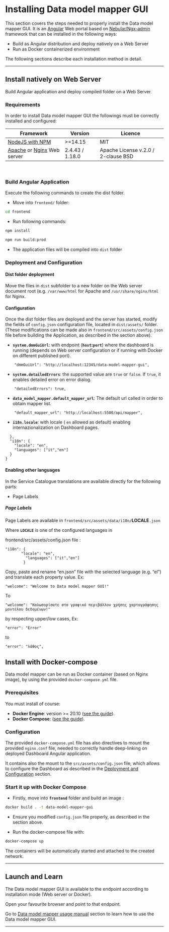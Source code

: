 # Installing Data model mapper GUI 


This section covers the steps needed to properly install the Data model mapper GUI. 
It is an [Angular](https://angular.io/) Web portal based on [Nebular/Ngx-admin](https://github.com/akveo/nebular) framework that can be installed in the following ways:

-   Build as Angular distribution and deploy natively on a Web Server
-   Run as Docker containerized environment


The following sections describe each installation method in detail.

---
## Install natively on Web Server

Build Angular application and deploy compiled folder on a Web Server.

### Requirements

In order to install Data model mapper GUI the followings must be correctly installed and
configured:

| Framework                                                                                                      | Version                | Licence                                 |
| -------------------------------------------------------------------------------------------------------------- | ---------------------- |---------------------------------------- |
| [NodeJS with NPM](https://nodejs.org/en/)                                                                      | >=14.15                | MIT                                     |
| [Apache](https://httpd.apache.org) or [Nginx](https://nginx.org/en) Web server                                 | 2.4.43 / 1.18.0        | Apache License v.2.0 /  2-clause BSD    |

&nbsp;
### Build Angular Application

Execute the following commands to create the dist folder.

-  Move into `frontend/` folder:

```bash
cd frontend
```

- Run following commands:

```bash
npm install
```

```bash
npm run build:prod
```

- The application files will be compiled into `dist` folder



### Deployment and Configuration

#### Dist folder deployment

Move the files in `dist` subfolder to a new folder on the Web server document root (e.g. `/var/www/html` for Apache and `/usr/share/nginx/html` for Nginx.

#### Configuration

Once the dist folder files are deployed and the server has started, modify the
fields of `config.json` configuration file, located in `dist/assets/` folder.
(These modifications can be made also in `frontend/src/assets/config.json` file before building the Application, as described in the section above).

- **`system.dmmGuiUrl`**: with endpoint (**`host`:`port`**) where the dashboard is running (depends on Web server configuration or if running with Docker on different published port).

```   
    "dmmGuiUrl": "http://localhost:12345/data-model-mapper-gui",
```   

- **`system.detailedErrors`**: the supported value are `true` or `false`. If `true`, it enables detailed error on error dialog.

```   
    "detailedErrors": true,
```  

- **`data_model_mapper.default_mapper_url`**: The default url called in order to obtain mapper list.

```   
    "default_mapper_url": "http://localhost:5500/api/mapper",
```  

- **`i18n.locale`**: with locale ( `en` allowed as default) enabling internazionalization on Dashboard pages. 

```
  },
  "i18n": {
    "locale": "en",
    "languages": ["it","en"] 
  }
}
```

#### Enabling other languages

In the Service Catalogue translations are available directly for the following parts:
- Page Labels

##### Page Labels
Page Labels are available in 
`frontend/src/assets/data/i18n/`**LOCALE**`.json`

Where **`LOCALE`** is one of the configured languages in

frontend/src/assets/config.json file :
```
"i18n": { 
       "locale": "en", 
         "languages": ["it","en"] 
        }
```

Copy, paste and rename “en.json” file with the selected language (e.g. “el”) and translate each property value. Ex:

```
"welcome": "Welcome to Data model mapper GUI!"
```
To
```
"welcome": "Καλωσορίσατε στο γραφικό περιβάλλον χρήσης χαρτογράφησης μοντέλου δεδομένων!"
```

by respecting upper/low cases, Ex:

```
"error": "Error"
```
to
```
"error": "λάθος",
```

## Install with Docker-compose

Data model mapper can be run as Docker container (based on Nginx image), by using the provided `docker-compose.yml` file.

### Prerequisites

You must install of course:

   -  **Docker Engine**: version >= 20.10 ([see the guide](https://docs.docker.com/get-docker/)).
   -  **Docker Compose**: ([see the guide](https://docs.docker.com/compose/install/#install-compose)).


### Configuration

The provided `docker-compose.yml` file has also directives to mount the provided `nginx.conf` file, needed to correctly handle deep-linking on deployed Dashboard Angular application.

It contains also the mount to the `src/assets/config.json` file, which allows to configure the Dashboard as described in the [Deployment and Configuration](#deployment-and-configuration) section.


### Start it up with Docker Compose

- Firstly, move into **`frontend`** folder and build an image :

```bash
docker build . -t data-model-mapper-gui
```
  
- Ensure you modified `config.json` file properly, as described in the section above.
	
-  Run the docker-compose file with:

```bash
docker-compose up
```

The containers will be automatically started and attached to the created network.

---
## Launch and Learn

The Data model mapper GUI is available to the endpoint according to installation mode (Web server or Docker).

Open your favourite browser and point to that endpoint.

Go to [Data model mapper usage manual](./docs/usage.md) section to learn how to use the Data model mapper GUI.

---

